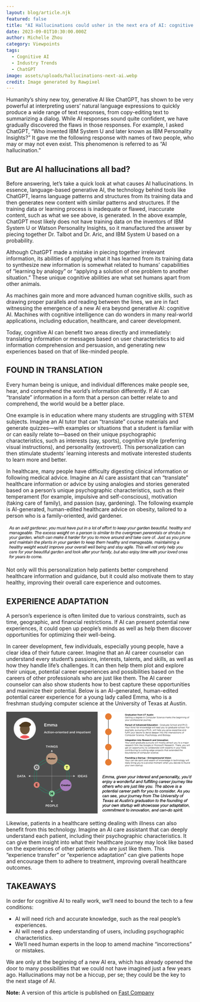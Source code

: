 ```yaml
---
layout: blog/article.njk
featured: false
title: "AI Hallucinations could usher in the next era of AI: cognitive AI"
date: 2023-09-01T10:30:00.000Z
author: Michelle Zhou
category: Viewpoints
tags:
  - Cognitive AI
  - Industry Trends
  - ChatGPT
image: assets/uploads/hallucinations-next-ai.webp
credit: Image generated by Rawpixel
---
```


Humanity’s shiny new toy, generative AI like ChatGPT, has shown to be very powerful at interpreting users’ natural language expressions to quickly produce a wide range of text responses, from copy-editing text to summarizing a dialog. While AI responses sound quite confident, we have gradually discovered the flaws in those responses. For example, I asked ChatGPT, “Who invented IBM System U and later known as IBM Personality Insights?” It gave me the following response with names of two people, who may or may not even exist. This phenomenon is referred to as “AI hallucination.”

## But are AI hallucinations all bad?

Before answering, let’s take a quick look at what causes AI hallucinations. In essence, language-based generative AI, the technology behind tools like ChatGPT, learns language patterns and structures from its training data and then generates new content with similar patterns and structures. If the training data or learning process is inadequate or flawed, inaccurate content, such as what we see above, is generated. In the above example, ChatGPT most likely does not have training data on the inventors of IBM System U or Watson Personality Insights, so it manufactured the answer by piecing together Dr. Talbot and Dr. Aric, and IBM System U based on a probability.

Although ChatGPT made a mistake in piecing together irrelevant information, its abilities of applying what it has learned from its training data to synthesize new information is somewhat related to humans’ capabilities of “learning by analogy” or “applying a solution of one problem to another situation.” These unique cognitive abilities are what set humans apart from other animals.

As machines gain more and more advanced human cognitive skills, such as drawing proper parallels and reading between the lines, we are in fact witnessing the emergence of a new AI era beyond generative AI: cognitive AI. Machines with cognitive intelligence can do wonders in many real-world applications, including education, healthcare, and career development.

Today, cognitive AI can benefit two areas directly and immediately: translating information or messages based on user characteristics to aid information comprehension and persuasion, and generating new experiences based on that of like-minded people.

## FOUND IN TRANSLATION

Every human being is unique, and individual differences make people see, hear, and comprehend the world’s information differently. If AI can “translate” information in a form that a person can better relate to and comprehend, the world would be a better place.

One example is in education where many students are struggling with STEM subjects. Imagine an AI tutor that can “translate” course materials and generate quizzes—with examples or situations that a student is familiar with or can easily relate to—based on their unique psychographic characteristics, such as interests (say, sports), cognitive style (preferring visual instructions), and personality (extrovert). This personalization can then stimulate students’ learning interests and motivate interested students to learn more and better.

In healthcare, many people have difficulty digesting clinical information or following medical advice. Imagine an AI care assistant that can “translate” healthcare information or advice by using analogies and stories generated based on a person’s unique psychographic characteristics, such as their temperament (for example, impulsive and self-conscious), motivation (taking care of family), and passion (say, gardening). The following example is AI-generated, human-edited healthcare advice on obesity, tailored to a person who is a family-oriented, avid gardener.

<img src="/assets/uploads/family-oriented.png"/>


Not only will this personalization help patients better comprehend healthcare information and guidance, but it could also motivate them to stay healthy, improving their overall care experience and outcomes.


## EXPERIENCE ADAPTATION

A person’s experience is often limited due to various constraints, such as time, geographic, and financial restrictions. If AI can present potential new experiences, it could open up people’s minds as well as help them discover opportunities for optimizing their well-being.

In career development, few individuals, especially young people, have a clear idea of their future career. Imagine that an AI career counselor can understand every student’s passions, interests, talents, and skills, as well as how they handle life’s challenges. It can then help them plot and explore their unique, potential career experiences and possibilities based on the careers of other professionals who are just like them. The AI career counselor can also show students how to best capture these opportunities and maximize their potential. Below is an AI-generated, human-edited potential career experience for a young lady called Emma, who is a freshman studying computer science at the University of Texas at Austin.

<img src="/assets/uploads/career-emma.png"/>

Likewise, patients in a healthcare setting dealing with illness can also benefit from this technology. Imagine an AI care assistant that can deeply understand each patient, including their psychographic characteristics. It can give them insight into what their healthcare journey may look like based on the experiences of other patients who are just like them. This “experience transfer” or “experience adaptation”  can give patients hope and encourage them to adhere to treatment, improving overall healthcare outcomes.

## TAKEAWAYS

In order for cognitive AI to really work, we’ll need to bound the tech to a few conditions:

* AI will need rich and accurate knowledge, such as the real people’s experiences.
* AI will need a deep understanding of users, including psychographic characteristics.
* We’ll need human experts in the loop to amend machine “incorrections” or mistakes.

We are only at the beginning of a new AI era, which has already opened the door to many possibilities that we could not have imagined just a few years ago. Hallucinations may not be a hiccup, per se; they could be the key to the next stage of AI.



**Note:** A version of this article is published on [Fast Company](https://www.fastcompany.com/90947528/ai-hallucinations-could-usher-in-the-next-era-of-ai-cognitive-ai)

